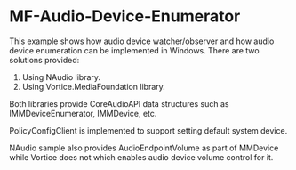 # MF-Audio-Device-Enumerator

This example shows how audio device watcher/observer and how audio device enumeration can be implemented in Windows.
There are two solutions provided:
1) Using NAudio library.
2) Using Vortice.MediaFoundation library.

Both libraries provide CoreAudioAPI data structures such as IMMDeviceEnumerator, IMMDevice, etc.

PolicyConfigClient is implemented to support setting default system device.

NAudio sample also provides AudioEndpointVolume as part of MMDevice while Vortice does not which enables audio device volume control for it.
